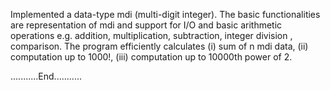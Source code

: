Implemented  a data-type mdi (multi-digit integer). The basic functionalities are
representation of mdi and support for I/O and basic arithmetic operations e.g. addition, multiplication, subtraction, integer division , comparison. The program efficiently calculates (i) sum of n mdi data, (ii) computation up to 1000!, (iii) computation up to 10000th power of 2.

...........End...........
